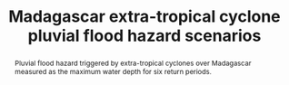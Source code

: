 ---
schema: rdl
title: Madagascar extra-tropical cyclone pluvial flood hazard scenarios
organization: GFDRR
filename: hzd-mdg-fl-etc
resources:
  - name: Madagascar extra-tropical cyclone pluvial flood
    aggregation_type: Grid
    format:
      - geotiff
    resource_description: ''
    h-res: 1 km
    epsg: 4326 (WGS84)
    url: >-
      https://rdl-jkan-datasets.s3-ap-southeast-2.amazonaws.com/hazard/hzd-mdg-fl-etc.zip
category:
  - Hazard
abstract: >-
  Pluvial flood hazard triggered by extra-tropical cyclones over Madagascar
  measured as the maximum water depth for six return periods.
notes: >-
  Pluvial flood hazard triggered by extra-tropical cyclones over Madagascar
  measured as the maximum water depth for six return periods.
source: SWIO-RAFI
model_date: '2016'
version: '1'
purpose: ' Quantification of site specific risk of flood, earthquakes, tropical cyclones, storm surge and tsunamis, to support improvement in the resiliency and capacity of South West Indian Ocean island states through the creation of disaster risk financing strategies.'
project: >-
  GFDRR South West Indian Ocean Risk Assessment and Financing Initiative
  (SWIO-RAFI)
biblio_title: >-
  World Bank (2017) - Southwest Indian Ocean Risk Assessment and Financing
  Initiative: Summary Report and Risk Profiles
biblio_url: >-
  https://www.gfdrr.org/en/publication/southwest-indian-ocean-risk-assessment-and-financing-initiative-summary-report-and-risk
geo_coverage:
  - MDG
license: 'https://creativecommons.org/licenses/by-sa/4.0/'
maintainer: GFDRR
maintainer_email: contact@riskdatalibrary.org
hazard_type:
  - FL
  - FL
analysis_type: Probabilistic
geo_area: ''
time_start: ''
time_end: ''
time_span: ''
time_year: ''
calculation_method: Simulated
frequency_type:
  - Return Period
return_period: '25, 50, 100, 250, 500, 1000 years'
occurrence_time_start: ''
occurrence_time_end: ''
occurrence_time_span: ''
trigger_process_type:
  - ETC
description: ''
process_type:
  - FPF
imt:
  - fl_wd_m
data_uncertainty: ''
---
